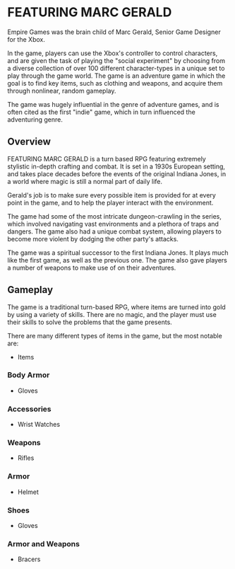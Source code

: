 # FEATURING MARC GERALD

Empire Games was the brain child of Marc Gerald, Senior Game Designer for the Xbox.

In the game, players can use the Xbox's controller to control characters, and are given the task of playing the "social experiment" by choosing from a diverse collection of over 100 different character-types in a unique set to play through the game world. The game is an adventure game in which the goal is to find key items, such as clothing and weapons, and acquire them through nonlinear, random gameplay.

The game was hugely influential in the genre of adventure games, and is often cited as the first "indie" game, which in turn influenced the adventuring genre.

## Overview

FEATURING MARC GERALD is a turn based RPG featuring extremely stylistic in-depth crafting and combat. It is set in a 1930s European setting, and takes place decades before the events of the original Indiana Jones, in a world where magic is still a normal part of daily life.

Gerald's job is to make sure every possible item is provided for at every point in the game, and to help the player interact with the environment.

The game had some of the most intricate dungeon-crawling in the series, which involved navigating vast environments and a plethora of traps and dangers. The game also had a unique combat system, allowing players to become more violent by dodging the other party's attacks.

The game was a spiritual successor to the first Indiana Jones. It plays much like the first game, as well as the previous one. The game also gave players a number of weapons to make use of on their adventures.

## Gameplay

The game is a traditional turn-based RPG, where items are turned into gold by using a variety of skills. There are no magic, and the player must use their skills to solve the problems that the game presents.

There are many different types of items in the game, but the most notable are:

*   Items

### Body Armor

*   Gloves

### Accessories

*   Wrist Watches

### Weapons

*   Rifles

### Armor

*   Helmet

### Shoes

*   Gloves

### Armor and Weapons

*   Bracers